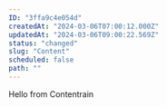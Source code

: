 ```yaml
---
ID: "3ffa9c4e054d"
createdAt: "2024-03-06T07:00:12.000Z"
updatedAt: "2024-03-06T09:00:22.569Z"
status: "changed"
slug: "Content"
scheduled: false
path: ""
---
```

Hello from Contentrain